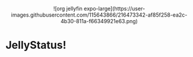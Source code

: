 
<p align="center">
  ![org jellyfin expo-large](https://user-images.githubusercontent.com/115643866/216473342-af85f258-ea2c-4b30-811a-f66349921e63.png)

  
  
# JellyStatus!
</p>

